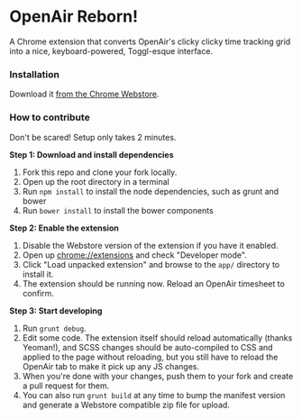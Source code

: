 # OpenAir Reborn!

A Chrome extension that converts OpenAir's clicky clicky time tracking grid into
a nice, keyboard-powered, Toggl-esque interface.

### Installation

Download it [from the Chrome Webstore](https://chrome.google.com/webstore/detail/openair-reborn/ajmdofceiiflcdlclkicifcnccdgkcmb).

### How to contribute

Don't be scared! Setup only takes 2 minutes.

**Step 1: Download and install dependencies**

1. Fork this repo and clone your fork locally.
2. Open up the root directory in a terminal
3. Run `npm install` to install the node dependencies, such as grunt and bower
4. Run `bower install` to install the bower components

**Step 2: Enable the extension**

1. Disable the Webstore version of the extension if you have it enabled.
2. Open up [chrome://extensions](chrome://extensions) and check "Developer mode".
3. Click "Load unpacked extension" and browse to the `app/` directory to install it.
4. The extension should be running now. Reload an OpenAir timesheet to confirm.

**Step 3: Start developing**

1. Run `grunt debug`.
2. Edit some code. The extension itself should reload automatically (thanks Yeoman!),
   and SCSS changes should be auto-compiled to CSS and applied to the page without
   reloading, but you still have to reload the OpenAir tab to make it pick up any JS changes.
3. When you're done with your changes, push them to your fork and create a pull request for them.
4. You can also run `grunt build` at any time to bump the manifest version and generate a
   Webstore compatible zip file for upload.
